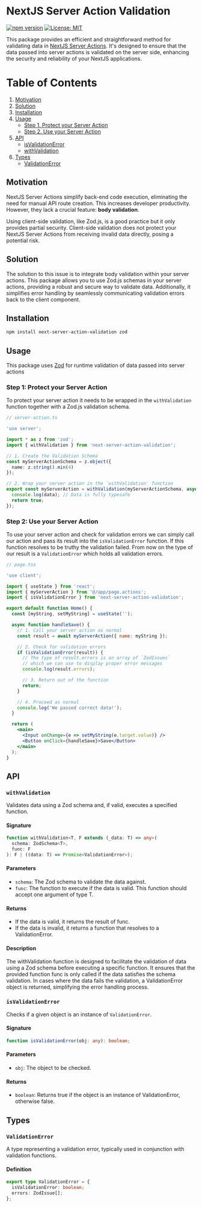 # NextJS Server Action Validation

[![npm version](https://badge.fury.io/js/next-server-action-validation.svg)](https://www.npmjs.com/package/next-server-action-validation)
[![License: MIT](https://img.shields.io/badge/License-MIT-yellow.svg)](https://opensource.org/licenses/MIT)

This package provides an efficient and straightforward method for validating data in [NextJS Server Actions](https://nextjs.org/docs/app/building-your-application/data-fetching/server-actions-and-mutations). It's designed to ensure that the data passed into server actions is validated on the server side, enhancing the security and reliability of your NextJS applications.

# Table of Contents

1. [Motivation](#Motivation)
2. [Solution](#Solution)
3. [Installation](#Installation)
4. [Usage](#Usage)
   - [Step 1. Protect your Server Action](#Step-1-Protect-your-Server-Action)
   - [Step 2. Use your Server Action](#Step-2-Use-your-Server-Action)
5. [API](#api)
   - [isValidationError](#isvalidationerror)
   - [withValidation](#withvalidation)
6. [Types](#types)
   - [ValidationError](#ValidationError)

## Motivation

NextJS Server Actions simplify back-end code execution, eliminating the need for manual API route creation. This increases developer productivity. However, they lack a crucial feature: **body validation**.

Using client-side validation, like Zod.js, is a good practice but it only provides partial security. Client-side validation does not protect your NextJS Server Actions from receiving invalid data directly, posing a potential risk.

## Solution

The solution to this issue is to integrate body validation within your server actions. This package allows you to use Zod.js schemas in your server actions, providing a robust and secure way to validate data. Additionally, it simplifies error handling by seamlessly communicating validation errors back to the client component.

## Installation

```bash
npm install next-server-action-validation zod
```

## Usage

This package uses [Zod](https://github.com/colinhacks/zod) for runtime validation of data passed into server actions

### Step 1: Protect your Server Action

To protect your server action it needs to be wrapped in the `withValidation` function together with a Zod.js validation schema.

```ts
// server-action.ts

'use server';

import * as z from 'zod';
import { withValidation } from 'next-server-action-validation';

// 1. Create the Validation Schema
const myServerActionSchema = z.object({
  name: z.string().min(4)
});

// 2. Wrap your server action in the `withValidation` function
export const myServerAction = withValidation(myServerActionSchema, async (data: { name: string }) => {
  console.log(data); // Data is fully typesafe
  return true;
});
```

### Step 2: Use your Server Action

To use your server action and check for validation errors we can simply call our action and pass its result into the `isValidationError` function. If this function resolves to be truthy the validation failed. From now on the type of our result is a `ValidationError` which holds all validation errors.

```jsx
// page.tsx

'use client';

import { useState } from 'react';
import { myServerAction } from '@/app/page.actions';
import { isValidationError } from 'next-server-action-validation';

export default function Home() {
  const [myString, setMyString] = useState('');

  async function handleSave() {
    // 1. Call your server action as normal
    const result = await myServerAction({ name: myString });

    // 2. Check for validation errors
    if (isValidationError(result)) {
      // The type of result.errors is an array of `ZodIssues`
      // which we can use to display proper error messages
      console.log(result.errors);

      // 3. Return out of the function
      return;
    }

    // 4. Proceed as normal
    console.log('We passed correct data!');
  }

  return (
    <main>
      <Input onChange={e => setMyString(e.target.value)} />
      <Button onClick={handleSave}>Save</Button>
    </main>
  );
}
```

## API

### `withValidation`

Validates data using a Zod schema and, if valid, executes a specified function.

#### Signature

```ts
function withValidation<T, F extends (_data: T) => any>(
  schema: ZodSchema<T>,
  func: F
): F | ((data: T) => Promise<ValidationError>);
```

#### Parameters

- `schema`: The Zod schema to validate the data against.
- `func`: The function to execute if the data is valid. This function should accept one argument of type T.

#### Returns

- If the data is valid, it returns the result of func.
- If the data is invalid, it returns a function that resolves to a ValidationError.

#### Description

The withValidation function is designed to facilitate the validation of data using a Zod schema before executing a specific function. It ensures that the provided function func is only called if the data satisfies the schema validation. In cases where the data fails the validation, a ValidationError object is returned, simplifying the error handling process.

### `isValidationError`

Checks if a given object is an instance of `ValidationError`.

#### Signature

```ts
function isValidationError(obj: any): boolean;
```

#### Parameters

- `obj`: The object to be checked.

#### Returns

- `boolean`: Returns true if the object is an instance of ValidationError, otherwise false.

## Types

### `ValidationError`

A type representing a validation error, typically used in conjunction with validation functions.

#### Definition

```typescript
export type ValidationError = {
  isValidationError: boolean;
  errors: ZodIssue[];
};
```

